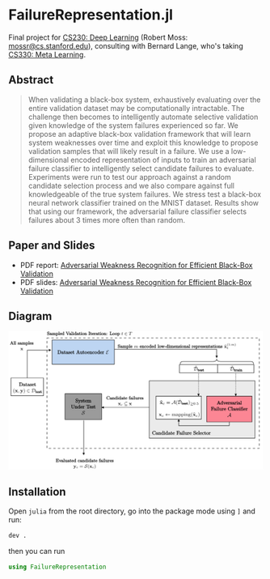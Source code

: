 # FailureRepresentation.jl

Final project for [CS230: Deep Learning](https://cs230.stanford.edu/) (Robert Moss: mossr@cs.stanford.edu), consulting with Bernard Lange, who's taking [CS330: Meta Learning](https://cs330.stanford.edu/).

## Abstract
> When validating a black-box system, exhaustively evaluating over the entire validation dataset may be computationally intractable. The challenge then becomes to intelligently automate selective validation given knowledge of the system failures experienced so far. We propose an adaptive black-box validation framework that will learn system weaknesses over time and exploit this knowledge to propose validation samples that will likely result in a failure. We use a low-dimensional encoded representation of inputs to train an adversarial failure classifier to intelligently select candidate failures to evaluate. Experiments were run to test our approach against a random candidate selection process and we also compare against full knowledgeable of the true system failures. We stress test a black-box neural network classifier trained on the MNIST dataset. Results show that using our framework, the adversarial failure classifier selects failures about 3 times more often than random.

## Paper and Slides
- PDF report: [Adversarial Weakness Recognition for Efficient Black-Box Validation](./pdf/paper_adversarial_weakness_recognition_for_efficient_black_box_validation.pdf)
- PDF slides: [Adversarial Weakness Recognition for Efficient Black-Box Validation](./pdf/slides_adversarial_weakness_recognition_for_efficient_black_box_validation.pdf)

## Diagram
<img src="./media/validation_diagram.svg">

## Installation
Open `julia` from the root directory, go into the package mode using `]` and run:
```julia
dev .
```
then you can run
```julia
using FailureRepresentation
```
